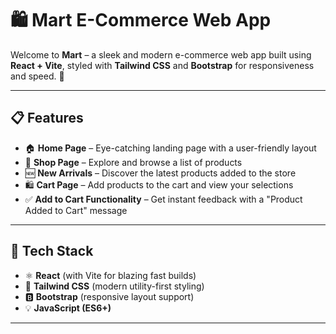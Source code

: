 # 🛍 Mart E-Commerce Web App

Welcome to **Mart** – a sleek and modern e-commerce web app built using **React + Vite**, styled with **Tailwind CSS** and **Bootstrap** for responsiveness and speed. 🚀

---

## 📋 Features

- 🏠 **Home Page** – Eye-catching landing page with a user-friendly layout  
- 🛒 **Shop Page** – Explore and browse a list of products  
- 🆕 **New Arrivals** – Discover the latest products added to the store  
- 🛍 **Cart Page** – Add products to the cart and view your selections  
- ✅ **Add to Cart Functionality** – Get instant feedback with a "Product Added to Cart" message  

---

## 🧰 Tech Stack

- ⚛ **React** (with Vite for blazing fast builds)  
- 🎨 **Tailwind CSS** (modern utility-first styling)  
- 🅱 **Bootstrap** (responsive layout support)  
- 💡 **JavaScript (ES6+)**  

---


